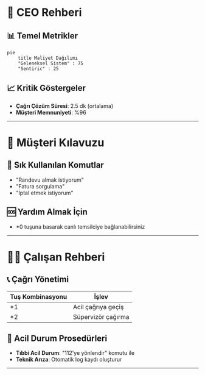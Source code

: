 # 👔 CEO Rehberi

## 📊 Temel Metrikler
```mermaid
pie
    title Maliyet Dağılımı
    "Geleneksel Sistem" : 75
    "Sentiric" : 25
```

## 📈 Kritik Göstergeler
- **Çağrı Çözüm Süresi**: 2.5 dk (ortalama)
- **Müşteri Memnuniyeti**: %96


---

# 📱 Müşteri Kılavuzu

## 🔧 Sık Kullanılan Komutlar
- "Randevu almak istiyorum"
- "Fatura sorgulama"
- "İptal etmek istiyorum"

## 🆘 Yardım Almak İçin
- *0 tuşuna basarak canlı temsilciye bağlanabilirsiniz


---

# 👨‍💼 Çalışan Rehberi

## 📞 Çağrı Yönetimi
| Tuş Kombinasyonu | İşlev                     |
|------------------|--------------------------|
| *1               | Acil çağrıya geçiş        |
| *2               | Süpervizör çağırma       |

## 🚨 Acil Durum Prosedürleri
- **Tıbbi Acil Durum**: "112'ye yönlendir" komutu ile
- **Teknik Arıza**: Otomatik log kaydı oluşturur


---